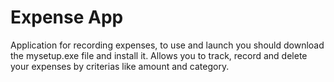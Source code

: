 # Expense App

Application for recording expenses, to use and launch you should download the mysetup.exe file and install it.
Allows you to track, record and delete your expenses by criterias like amount and category.

